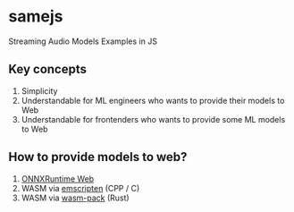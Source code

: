 # samejs
Streaming Audio Models Examples in JS

## Key concepts

1. Simplicity
2. Understandable for ML engineers who wants to provide their models to Web 
3. Understandable for frontenders who wants to provide some ML models to Web

## How to provide models to web?

1. [ONNXRuntime Web](https://onnxruntime.ai/docs/get-started/with-javascript.html)
2. WASM via [emscripten](https://github.com/emscripten-core/emscripten) (CPP / C)
3. WASM via [wasm-pack](https://github.com/rustwasm/wasm-pack) (Rust)
 
